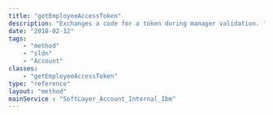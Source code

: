 ```yaml
---
title: "getEmployeeAccessToken"
description: "Exchanges a code for a token during manager validation. "
date: "2018-02-12"
tags:
    - "method"
    - "sldn"
    - "Account"
classes:
    - "getEmployeeAccessToken"
type: "reference"
layout: "method"
mainService : "SoftLayer_Account_Internal_Ibm"
---
```

